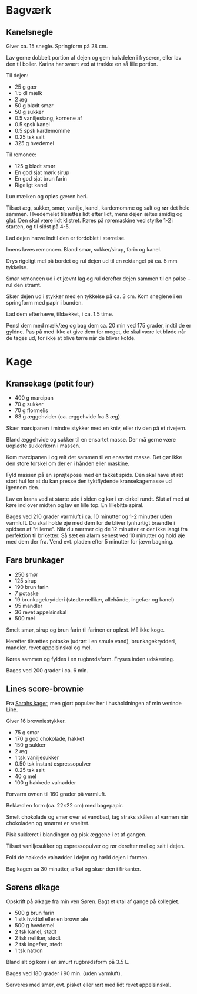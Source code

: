 # Bagværk

## Kanelsnegle

Giver ca. 15 snegle. Springform på 28 cm.

Lav gerne dobbelt portion af dejen og gem halvdelen i fryseren, eller lav den til boller. 
Karina har svært ved at trække en så lille portion.

Til dejen:

* 25 g gær
* 1.5 dl mælk
* 2 æg
* 50 g blødt smør
* 50 g sukker
* 0.5 vaniljestang, kornene af
* 0.5 spsk kanel
* 0.5 spsk kardemomme
* 0.25 tsk salt
* 325 g hvedemel

Til remonce:

* 125 g blødt smør
* En god sjat mørk sirup
* En god sjat brun farin
* Rigeligt kanel

Lun mælken og opløs gæren heri.

Tilsæt æg, sukker, smør, vanilje, kanel, kardemomme og salt og rør det hele sammen. 
Hvedemelet tilsættes lidt efter lidt, mens dejen æltes smidig og glat. Den skal være 
lidt klistret. Røres på røremaskine ved styrke 1-2 i starten, og til sidst på 4-5.

Lad dejen hæve indtil den er fordoblet i størrelse.

Imens laves remoncen. Bland smør, sukker/sirup, farin og kanel.

Drys rigeligt mel på bordet og rul dejen ud til en rektangel på ca. 5 mm tykkelse.

Smør remoncen ud i et jævnt lag og rul derefter dejen sammen til en pølse – rul den 
stramt.

Skær dejen ud i stykker med en tykkelse på ca. 3 cm. Kom sneglene i en springform med
papir i bunden.

Lad dem efterhæve, tildækket, i ca. 1.5 time.

Pensl dem med mælk/æg og bag dem ca. 20 min ved 175 grader, indtil de er gyldne. Pas 
på med ikke at give dem for meget, de skal være let bløde når de tages ud, for ikke 
at blive tørre når de bliver kolde.

# Kage

## Kransekage (petit four)

* 400 g marcipan
* 70 g sukker
* 70 g flormelis
* 83 g æggehvider (ca. æggehvide fra 3 æg)

Skær marcipanen i mindre stykker med en kniv, eller riv den på et rivejern.

Bland æggehvide og sukker til en ensartet masse. Der må gerne være
uopløste sukkerkorn i massen.

Kom marcipanen i og ælt det sammen til en ensartet masse. Det gør ikke
den store forskel om der er i hånden eller maskine.

Fyld massen på en sprøjtepose med en takket spids. Den skal have et
ret stort hul for at du kan presse den tyktflydende kransekagemasse ud
igennem den.

Lav en krans ved at starte ude i siden og kør i en cirkel rundt. Slut
af med at køre ind over midten og lav en lille top. En lillebitte
spiral.

Bages ved 210 grader varmluft i ca. 10 minutter og 1-2 minutter uden
varmluft. Du skal holde øje med dem for de bliver lynhurtigt brændte i
spidsen af "rillerne". Når du nærmer dig de 12 minutter er der ikke
langt fra perfektion til briketter. Så sæt en alarm senest ved 10
minutter og hold øje med dem der fra. Vend evt. pladen efter 5
minutter for jævn bagning.

## Fars brunkager

* 250 smør
* 125 sirup
* 190 brun farin
* 7	potaske
* 19 brunkagekrydderi (stødte nelliker, allehånde, ingefær og kanel)
* 95 mandler
* 36 revet appelsinskal
* 500 mel

Smelt smør, sirup og brun farin til farinen er opløst. Må ikke koge.

Herefter tilsættes potaske (udrørt i en smule vand), brunkagekrydderi, mandler, revet appelsinskal og mel.

Køres sammen og fyldes i en rugbrødsform. Fryses inden udskæring.

Bages ved 200 grader i ca. 6 min.

## Lines score-brownie

Fra [Sarahs kager](http://www.sarahskager.dk/fudgy-brownie-med-valnodder/),
men gjort populær her i husholdningen af min veninde Line.

Giver 16 browniestykker.

* 75 g smør
* 170 g god chokolade, hakket
* 150 g sukker
* 2 æg
* 1 tsk vaniljesukker
* 0.50 tsk instant espressopulver
* 0.25 tsk salt
* 40 g mel
* 100 g hakkede valnødder

Forvarm ovnen til 160 grader på varmluft.

Beklæd en form (ca. 22×22 cm) med bagepapir.

Smelt chokolade og smør over et vandbad, tag straks skålen af varmen når chokoladen og smørret er smeltet.

Pisk sukkeret i blandingen og pisk æggene i et af gangen.

Tilsæt vaniljesukker og espressopulver og rør derefter mel og salt i dejen.

Fold de hakkede valnødder i dejen og hæld dejen i formen.

Bag kagen ca 30 minutter, afkøl og skær den i firkanter.

## Sørens ølkage

Opskrift på ølkage fra min ven Søren. Bagt et utal af gange på kollegiet.

* 500 g brun farin
* 1 stk hvidtøl eller en brown ale
* 500 g hvedemel
* 2 tsk kanel, stødt
* 2 tsk nelliker, stødt
* 2 tsk ingefær, stødt
* 1 tsk natron

Bland alt og kom i en smurt rugbrødsform på 3.5 L.

Bages ved 180 grader i 90 min. (uden varmluft).

Serveres med smør, evt. pisket eller rørt med lidt revet appelsinskal.
